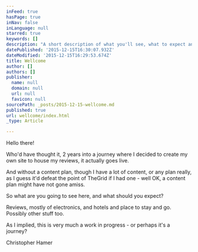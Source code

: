 ```yaml
---
inFeed: true
hasPage: true
inNav: false
inLanguage: null
starred: true
keywords: []
description: "A short description of what you'll see, what to expect and why."
datePublished: '2015-12-15T16:30:07.932Z'
dateModified: '2015-12-15T16:29:53.674Z'
title: Wellcome
author: []
authors: []
publisher:
  name: null
  domain: null
  url: null
  favicon: null
sourcePath: _posts/2015-12-15-wellcome.md
published: true
url: wellcome/index.html
_type: Article

---
```

Hello there!

Who'd have thought it, 2 years into a journey where I decided to create my own site to house my reviews, it actually goes live.

And without a content plan, though I have a lot of content, or any plan really, as I guess it'd defeat the point of TheGrid if I had one - well OK, a content plan might have not gone amiss.

So what are you going to see here, and what should you expect? 

Reviews, mostly of electronics, and hotels and place to stay and go. Possibly other stuff too.

As I implied, this is very much a work in progress - or perhaps it's a journey? 

Christopher Hamer